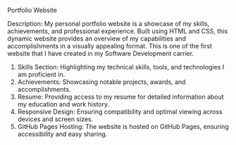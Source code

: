 Portfolio Website

Description:
My personal portfolio website is a showcase of my skills, achievements, and professional experience. Built using HTML and CSS, this dynamic website provides an overview of my capabilities and accomplishments in a visually appealing format. This is one of the first website that I have created in my Software Development carrier.

1. Skills Section: Highlighting my technical skills, tools, and technologies I am proficient in.
2. Achievements: Showcasing notable projects, awards, and accomplishments.
3. Resume: Providing access to my resume for detailed information about my education and work history.
4. Responsive Design: Ensuring compatibility and optimal viewing across devices and screen sizes.
5. GitHub Pages Hosting: The website is hosted on GitHub Pages, ensuring accessibility and easy sharing.
